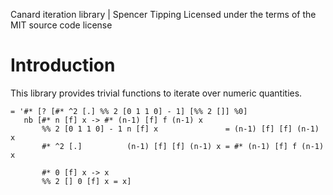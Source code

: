 Canard iteration library | Spencer Tipping
Licensed under the terms of the MIT source code license

# Introduction

This library provides trivial functions to iterate over numeric quantities.

    = '#* [? [#* ^2 [.] %% 2 [0 1 1 0] - 1] [%% 2 []] %0]
       nb [#* n [f] x -> #* (n-1) [f] f (n-1) x
           %% 2 [0 1 1 0] - 1 n [f] x               = (n-1) [f] [f] (n-1) x
           #* ^2 [.]          (n-1) [f] [f] (n-1) x = #* (n-1) [f] f (n-1) x

           #* 0 [f] x -> x
           %% 2 [] 0 [f] x = x]